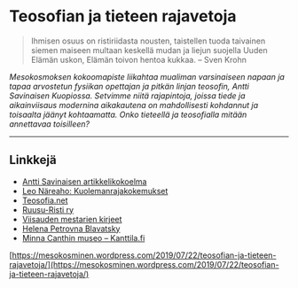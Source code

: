 # Teosofian ja tieteen rajavetoja

> Ihmisen osuus on ristiriidasta nousten, taistellen tuoda taivainen siemen maiseen multaan keskellä mudan ja liejun suojella Uuden Elämän uskon, Elämän toivon hentoa kukkaa. – Sven Krohn

_Mesokosmoksen kokoomapiste liikahtaa mualiman varsinaiseen napaan ja tapaa arvostetun fysiikan opettajan ja pitkän linjan teosofin, Antti Savinaisen Kuopiossa. Setvimme niitä rajapintoja, joissa tiede ja aikainviisaus modernina aikakautena on mahdollisesti kohdannut ja toisaalta jäänyt kohtaamatta. Onko tieteellä ja teosofialla mitään annettavaa toisilleen?_

---

## Linkkejä

* [Antti Savinaisen artikkelikokoelma](https://www.teosofia.net/e-kirjat/Antti_Savinainen-Artikkelikokoelma.pdf)
* [Leo Näreaho: Kuolemanrajakokemukset](https://www.teologia.fi/artikkelit/1510-kuolemanrajakokemukset-mystiikkaa-vai-aivokemiaa)
* [Teosofia.net](http://teosofia.net/)
* [Ruusu-Risti ry](http://ruusuristi.fi/)
* [Viisauden mestarien kirjeet](https://fi.wikipedia.org/wiki/Mahatmakirjeet)
* [Helena Petrovna Blavatsky](https://fi.wikipedia.org/wiki/H._P._Blavatsky)
* [Minna Canthin museo – Kanttila.fi](http://kanttila.fi/)

[https://mesokosminen.wordpress.com/2019/07/22/teosofian-ja-tieteen-rajavetoja/](https://mesokosminen.wordpress.com/2019/07/22/teosofian-ja-tieteen-rajavetoja/)

